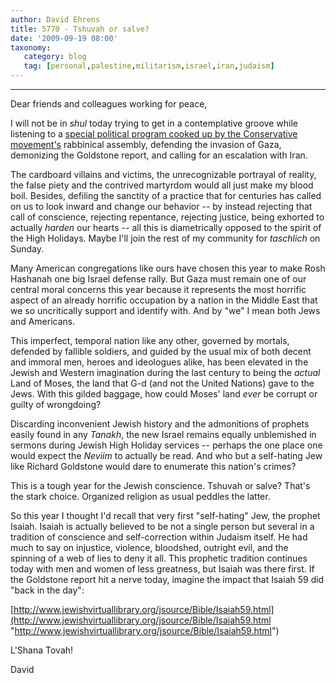 ```yaml
---
author: David Ehrens
title: 5770 - Tshuvah or salve?
date: '2009-09-19 08:00'
taxonomy:
   category: blog
   tag: [personal,palestine,militarism,israel,iran,judaism]
---
```

---

Dear friends and colleagues working for peace,

I will not be in _shul_ today trying to get in a contemplative groove while listening to a [special political program cooked up by the Conservative movement's](http://rabbibrant.com/2009/09/17/conservative-movement-hatikvah-instead-of-shofar/) rabbinical assembly, defending the invasion of Gaza, demonizing the Goldstone report, and calling for an escalation with Iran.

The cardboard villains and victims, the unrecognizable portrayal of reality, the false piety and the contrived martyrdom would all just make my blood boil. Besides, defiling the sanctity of a practice that for centuries has called on us to look inward and change our behavior -- by instead rejecting that call of conscience, rejecting repentance, rejecting justice, being exhorted to actually _harden_ our hearts -- all this is diametrically opposed to the spirit of the High Holidays. Maybe I'll join the rest of my community for _taschlich_ on Sunday.

Many American congregations like ours have chosen this year to make Rosh Hashanah one big Israel defense rally. But Gaza must remain one of our central moral concerns this year because it represents the most horrific aspect of an already horrific occupation by a nation in the Middle East that we so uncritically support and identify with. And by "we" I mean both Jews and Americans. 

This imperfect, temporal nation like any other, governed by mortals, defended by fallible soldiers, and guided by the usual mix of both decent and immoral men, heroes and ideologues alike, has been elevated in the Jewish and Western imagination during the last century to being the _actual_ Land of Moses, the land that G-d (and not the United Nations) gave to the Jews. With this gilded baggage, how could Moses' land _ever_ be corrupt or guilty of wrongdoing?

Discarding inconvenient Jewish history and the admonitions of prophets easily found in any _Tanakh_, the new Israel remains equally unblemished in sermons during Jewish High Holiday services -- perhaps the one place one would expect the _Neviim_ to actually be read. And who but a self-hating Jew like Richard Goldstone would dare to enumerate this nation's crimes? 

This is a tough year for the Jewish conscience. Tshuvah or salve? That's the stark choice. Organized religion as usual peddles the latter.

So this year I thought I'd recall that very first "self-hating" Jew, the prophet Isaiah. Isaiah is actually believed to be not a single person but several in a tradition of conscience and self-correction within Judaism itself. He had much to say on injustice, violence, bloodshed, outright evil, and the spinning of a web of lies to deny it all. This prophetic tradition continues today with men and women of less greatness, but Isaiah was there first. If the Goldstone report hit a nerve today, imagine the impact that Isaiah 59 did "back in the day":

[http://www.jewishvirtuallibrary.org/jsource/Bible/Isaiah59.html](http://www.jewishvirtuallibrary.org/jsource/Bible/Isaiah59.html "http://www.jewishvirtuallibrary.org/jsource/Bible/Isaiah59.html")

L'Shana Tovah!

David